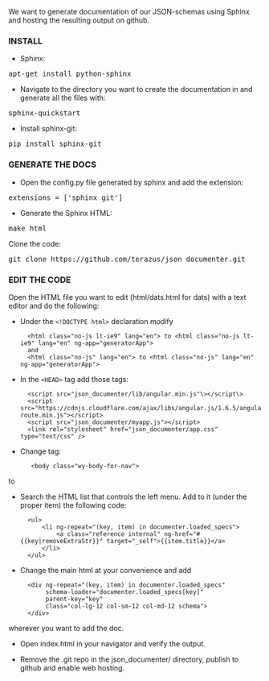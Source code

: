 

We want to generate documentation of our JSON-schemas using Sphinx and hosting the resulting output on github.

### INSTALL

- Sphinx:
<pre>
apt-get install python-sphinx
</pre>

- Navigate to the directory you want to create the documentation in and generate all the files with:
<pre>
sphinx-quickstart
</pre>

- Install sphinx-git:
<pre>
pip install sphinx-git
</pre>


### GENERATE THE DOCS

- Open the config.py file generated by sphinx and add the extension:
<pre>
extensions = ['sphinx_git']
</pre>

- Generate the Sphinx HTML:
<pre>
make html
</pre>

Clone the code:
<pre>
git clone https://github.com/terazus/json_documenter.git
</pre>


### EDIT THE CODE

Open the HTML file you want to edit (html/dats.html for dats) with a text editor and do the following:

- Under the ```<!DOCTYPE html>``` declaration modify

        <html class="no-js lt-ie9" lang="en"> to <html class="no-js lt-ie9" lang="en" ng-app="generatorApp">
        and 
        <html class="no-js" lang="en"> to <html class="no-js" lang="en" ng-app="generatorApp">


- In the ```<HEAD>``` tag add those tags:

        <script src="json_documenter/lib/angular.min.js"\></script\>
        <script src="https://cdnjs.cloudflare.com/ajax/libs/angular.js/1.6.5/angular-route.min.js"></script>
        <script src="json_documenter/myapp.js"></script>
        <link rel="stylesheet" href="json_documenter/app.css" type="text/css" />


- Change tag:

         <body class="wy-body-for-nav">
to
         <body class="wy-body-for-nav" ng-controller="documenterController as documenter">

- Search the HTML list that controls the left menu. Add to it (under the proper item) the following code:

        <ul>
            <li ng-repeat="(key, item) in documenter.loaded_specs">
                <a class="reference internal" ng-href="#{{key|removeExtraStr}}" target="_self">{{item.title}}</a>
            </li>
        </ul>


- Change the main html at your convenience and add
        <div schema-loader="documenter.main_spec" parent-key="''">
        </div>

        <div ng-repeat="(key, item) in documenter.loaded_specs"
             schema-loader="documenter.loaded_specs[key]"
             parent-key="key"
             class="col-lg-12 col-sm-12 col-md-12 schema">
        </div>
wherever you want to add the doc.

- Open index.html in your navigator and verify the output.

- Remove the .git repo in the json_documenter/ directory, publish to github and enable web hosting.
